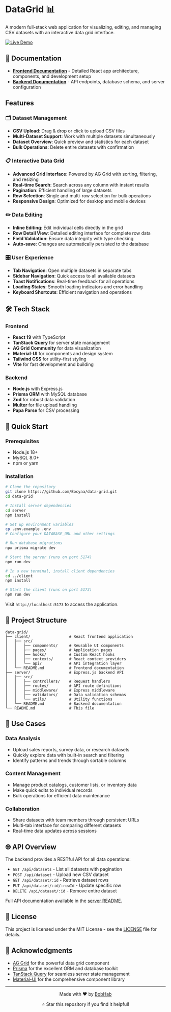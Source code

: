 # DataGrid 📊

A modern full-stack web application for visualizing, editing, and managing CSV datasets with an interactive data grid interface.

[![Live Demo](https://img.shields.io/badge/🚀-Live%20Demo-blue?style=for-the-badge)](https://data-grid-six.vercel.app/)

## 📖 Documentation

- **[Frontend Documentation](./client/README.md)** - Detailed React app architecture, components, and development setup
- **[Backend Documentation](./server/README.md)** - API endpoints, database schema, and server configuration

## Features

### 🗂️ Dataset Management

- **CSV Upload**: Drag & drop or click to upload CSV files
- **Multi-Dataset Support**: Work with multiple datasets simultaneously
- **Dataset Overview**: Quick preview and statistics for each dataset
- **Bulk Operations**: Delete entire datasets with confirmation

### 📋 Interactive Data Grid

- **Advanced Grid Interface**: Powered by AG Grid with sorting, filtering, and resizing
- **Real-time Search**: Search across any column with instant results
- **Pagination**: Efficient handling of large datasets
- **Row Selection**: Single and multi-row selection for bulk operations
- **Responsive Design**: Optimized for desktop and mobile devices

### ✏️ Data Editing

- **Inline Editing**: Edit individual cells directly in the grid
- **Row Detail View**: Detailed editing interface for complete row data
- **Field Validation**: Ensure data integrity with type checking
- **Auto-save**: Changes are automatically persisted to the database

### 🎛️ User Experience

- **Tab Navigation**: Open multiple datasets in separate tabs
- **Sidebar Navigation**: Quick access to all available datasets
- **Toast Notifications**: Real-time feedback for all operations
- **Loading States**: Smooth loading indicators and error handling
- **Keyboard Shortcuts**: Efficient navigation and operations

## 🛠️ Tech Stack

### Frontend

- **React 19** with TypeScript
- **TanStack Query** for server state management
- **AG Grid Community** for data visualization
- **Material-UI** for components and design system
- **Tailwind CSS** for utility-first styling
- **Vite** for fast development and building

### Backend

- **Node.js** with Express.js
- **Prisma ORM** with MySQL database
- **Zod** for robust data validation
- **Multer** for file upload handling
- **Papa Parse** for CSV processing

## 🚀 Quick Start

### Prerequisites

- Node.js 18+
- MySQL 8.0+
- npm or yarn

### Installation

```bash
# Clone the repository
git clone https://github.com/Bocyaa/data-grid.git
cd data-grid

# Install server dependencies
cd server
npm install

# Set up environment variables
cp .env.example .env
# Configure your DATABASE_URL and other settings

# Run database migrations
npx prisma migrate dev

# Start the server (runs on port 5174)
npm run dev

# In a new terminal, install client dependencies
cd ../client
npm install

# Start the client (runs on port 5173)
npm run dev
```

Visit `http://localhost:5173` to access the application.

## 📁 Project Structure

```
data-grid/
├── client/                 # React frontend application
│   ├── src/
│   │   ├── components/     # Reusable UI components
│   │   ├── pages/          # Application pages
│   │   ├── hooks/          # Custom React hooks
│   │   ├── contexts/       # React context providers
│   │   └── api/            # API integration layer
│   └── README.md           # Frontend documentation
├── server/                 # Express.js backend API
│   ├── src/
│   │   ├── controllers/    # Request handlers
│   │   ├── routes/         # API route definitions
│   │   ├── middleware/     # Express middleware
│   │   ├── validators/     # Data validation schemas
│   │   └── utils/          # Utility functions
│   └── README.md           # Backend documentation
└── README.md               # This file
```

## 🎯 Use Cases

### Data Analysis

- Upload sales reports, survey data, or research datasets
- Quickly explore data with built-in search and filtering
- Identify patterns and trends through sortable columns

### Content Management

- Manage product catalogs, customer lists, or inventory data
- Make quick edits to individual records
- Bulk operations for efficient data maintenance

### Collaboration

- Share datasets with team members through persistent URLs
- Multi-tab interface for comparing different datasets
- Real-time data updates across sessions

## 🌐 API Overview

The backend provides a RESTful API for all data operations:

- `GET /api/datasets` - List all datasets with pagination
- `POST /api/dataset` - Upload new CSV dataset
- `GET /api/dataset/:id` - Retrieve dataset rows
- `PUT /api/dataset/:id/:rowId` - Update specific row
- `DELETE /api/dataset/:id` - Remove entire dataset

Full API documentation available in the [server README](./server/README.md).

## 📝 License

This project is licensed under the MIT License - see the [LICENSE](LICENSE) file for details.

## 🙏 Acknowledgments

- [AG Grid](https://ag-grid.com/) for the powerful data grid component
- [Prisma](https://prisma.io/) for the excellent ORM and database toolkit
- [TanStack Query](https://tanstack.com/query) for seamless server state management
- [Material-UI](https://mui.com/) for the comprehensive component library

---

<div align="center">
  <p>Made with ❤️ by <a href="https://github.com/Bocyaa">BobHab</a></p>
  <p>⭐ Star this repository if you find it helpful!</p>
</div>
